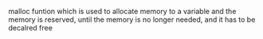 malloc funtion which is used to allocate memory to a variable and the memory is reserved, until the memory is no longer needed, and it has to be decalred free
